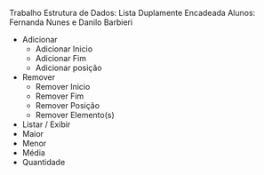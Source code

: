 Trabalho Estrutura de Dados: Lista Duplamente Encadeada
Alunos: Fernanda Nunes e Danilo Barbieri

- Adicionar
  * Adicionar Inicio
  * Adicionar Fim
  * Adicionar posição
- Remover
  * Remover Inicio
  * Remover Fim
  * Remover Posição
  * Remover Elemento(s)
- Listar / Exibir
- Maior
- Menor
- Média
- Quantidade
